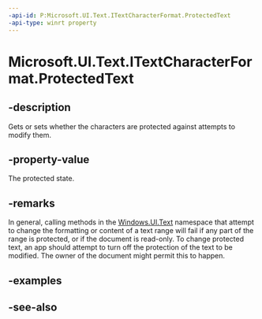 ```yaml
---
-api-id: P:Microsoft.UI.Text.ITextCharacterFormat.ProtectedText
-api-type: winrt property
---
```


<!-- Property syntax
public Windows.UI.Text.FormatEffect ProtectedText { get;  set; }
-->

# Microsoft.UI.Text.ITextCharacterFormat.ProtectedText

## -description
Gets or sets whether the characters are protected against attempts to modify them.

## -property-value
The protected state.

## -remarks
In general, calling methods in the [Windows.UI.Text](microsoft_ui_text.md) namespace that attempt to change the formatting or content of a text range will fail if any part of the range is protected, or if the document is read-only. To change protected text, an app should attempt to turn off the protection of the text to be modified. The owner of the document might permit this to happen.

## -examples

## -see-also
